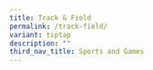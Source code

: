 ```yaml
---
title: Track & Field
permalink: /track-field/
variant: tiptap
description: ""
third_nav_title: Sports and Games
---
```

